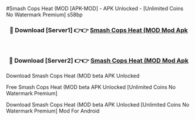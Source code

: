 #Smash Cops Heat (MOD [APK-MOD] - APK Unlocked - [Unlimited Coins No Watermark Premium] s58bp



<div align="center">

<h3>🔴 Download [Server1] 👉👉 <a href="https://momento.my/?title=Smash_Cops_Heat_(MOD">Smash Cops Heat (MOD Mod Apk</a></h3><br>

<h3>🔴 Download [Server2] 👉👉 <a href="https://momento.my/?title=Smash_Cops_Heat_(MOD">Smash Cops Heat (MOD Mod Apk</a></h3>
</div>



Download Smash Cops Heat (MOD beta APK Unlocked

Free Smash Cops Heat (MOD beta APK Unlocked [Unlimited Coins No Watermark Premium]

Download Smash Cops Heat (MOD beta APK Unlocked [Unlimited Coins No Watermark Premium] Mod For Android
